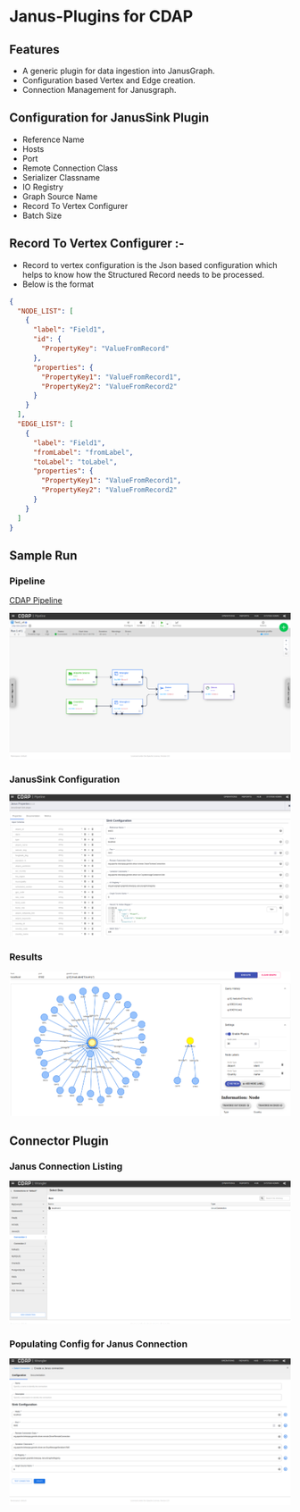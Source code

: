 # Janus-Plugins for CDAP

## Features
- A generic plugin for data ingestion into JanusGraph.
- Configuration based Vertex and Edge creation.
- Connection Management for Janusgraph.

## Configuration for JanusSink Plugin
- Reference Name 
- Hosts
- Port
- Remote Connection Class
- Serializer Classname
- IO Registry
- Graph Source Name
- Record To Vertex Configurer
- Batch Size

## Record To Vertex Configurer :-
- Record to vertex configuration is the Json based configuration which helps to know how the Structured Record needs to be processed.
- Below is the format
```json
{
  "NODE_LIST": [
    {
      "label": "Field1",
      "id": {
        "PropertyKey": "ValueFromRecord"
      },
      "properties": {
        "PropertyKey1": "ValueFromRecord1",
        "PropertyKey2": "ValueFromRecord2"
      }
    }
  ],
  "EDGE_LIST": [
    {
      "label": "Field1",
      "fromLabel": "fromLabel",
      "toLabel": "toLabel",
      "properties": {
        "PropertyKey1": "ValueFromRecord1",
        "PropertyKey2": "ValueFromRecord2"
      }
    }
  ]
}
```
## Sample Run

### Pipeline
[CDAP Pipeline](Test1_v4-cdap-data-pipeline.json)

![alt text](FirstRun-Pipeline.png)

### JanusSink Configuration
![alt text](JanusConfig.png)

### Results

![alt text](FirstRun-Data.png)


## Connector Plugin

### Janus Connection Listing

![alt text](Connection_Listing.png)

### Populating Config for Janus Connection

![alt text](Populating_Config.png)
